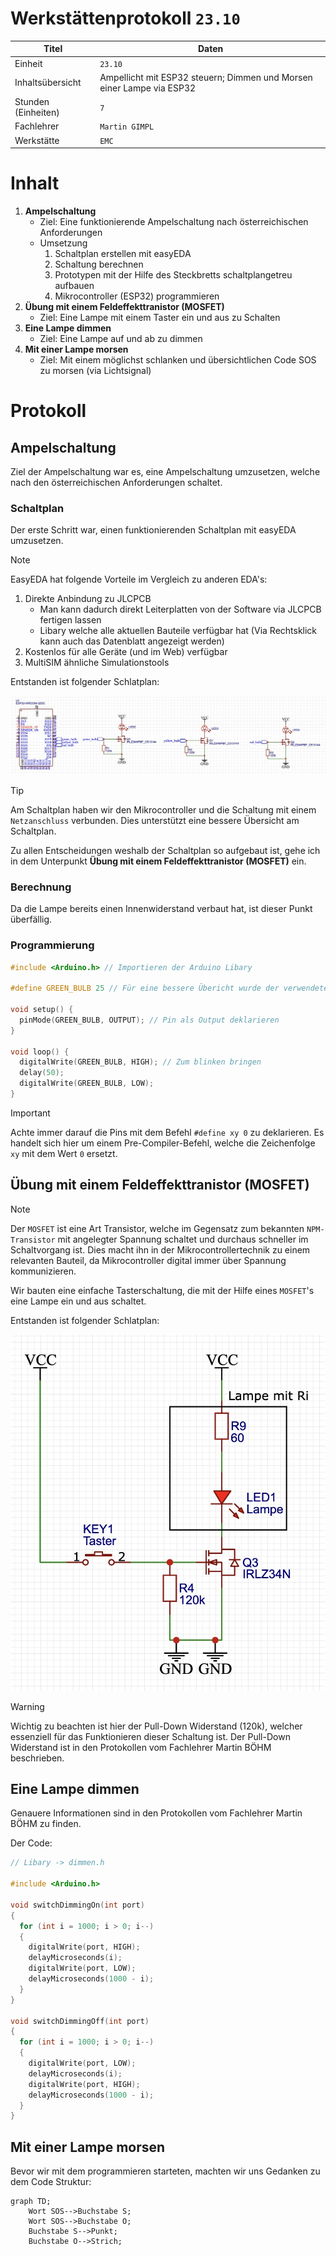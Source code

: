 # Werkstättenprotokoll `23.10`

| Titel | Daten |
|---------|-----------------------------------|
| Einheit | `23.10` |
| Inhaltsübersicht | Ampellicht mit ESP32 steuern; Dimmen und Morsen einer Lampe via ESP32 |
| Stunden (Einheiten) | `7` |,
| Fachlehrer | `Martin GIMPL` |
| Werkstätte | `EMC` |

# Inhalt

1. **Ampelschaltung**
   - Ziel: Eine funktionierende Ampelschaltung nach österreichischen Anforderungen
   - Umsetzung
     1. Schaltplan erstellen mit easyEDA
     2. Schaltung berechnen
     3. Prototypen mit der Hilfe des Steckbretts schaltplangetreu aufbauen
     4. Mikrocontroller (ESP32) programmieren
2. **Übung mit einem Feldeffekttranistor (MOSFET)**
   - Ziel: Eine Lampe mit einem Taster ein und aus zu Schalten
3. **Eine Lampe dimmen**
   - Ziel: Eine Lampe auf und ab zu dimmen
4. **Mit einer Lampe morsen**
   - Ziel: Mit einem möglichst schlanken und übersichtlichen Code SOS zu morsen (via Lichtsignal)

# Protokoll

## Ampelschaltung

Ziel der Ampelschaltung war es, eine Ampelschaltung umzusetzen, welche nach den österreichischen Anforderungen schaltet.

### Schaltplan

Der erste Schritt war, einen funktionierenden Schaltplan mit easyEDA umzusetzen.

> [!NOTE]
> EasyEDA hat folgende Vorteile im Vergleich zu anderen EDA's:
> 1. Direkte Anbindung zu JLCPCB
>    - Man kann dadurch direkt Leiterplatten von der Software via JLCPCB fertigen lassen
>    - Libary welche alle aktuellen Bauteile verfügbar hat (Via Rechtsklick kann auch das Datenblatt angezeigt werden)
> 3. Kostenlos für alle Geräte (und im Web) verfügbar
> 4. MultiSIM ähnliche Simulationstools


Entstanden ist folgender Schlatplan:

![Ausschnitt aus dem gestaltetem Schaltplan (easyEDA)](/images/schaltplan_ampelschaltung.jpg)

> [!TIP]
> Am Schaltplan haben wir den Mikrocontroller und die Schaltung mit einem `Netzanschluss` verbunden. Dies unterstützt eine bessere Übersicht am Schaltplan.

Zu allen Entscheidungen weshalb der Schaltplan so aufgebaut ist, gehe ich in dem Unterpunkt **Übung mit einem Feldeffekttranistor (MOSFET)** ein.

### Berechnung

Da die Lampe bereits einen Innenwiderstand verbaut hat, ist dieser Punkt überfällig.

### Programmierung


```c++
#include <Arduino.h> // Importieren der Arduino Libary

#define GREEN_BULB 25 // Für eine bessere Übericht wurde der verwendete Pin D25 deklariert

void setup() {
  pinMode(GREEN_BULB, OUTPUT); // Pin als Output deklarieren
}

void loop() {
  digitalWrite(GREEN_BULB, HIGH); // Zum blinken bringen
  delay(50);
  digitalWrite(GREEN_BULB, LOW);
}
```

> [!IMPORTANT]
> Achte immer darauf die Pins mit dem Befehl `#define xy 0` zu deklarieren. Es handelt sich hier um einem Pre-Compiler-Befehl, welche die Zeichenfolge `xy` mit dem Wert `0` ersetzt.

## Übung mit einem Feldeffekttranistor (MOSFET)

> [!NOTE]
> Der `MOSFET` ist eine Art Transistor, welche im Gegensatz zum bekannten `NPM-Transistor` mit angelegter Spannung schaltet und durchaus schneller im Schaltvorgang ist. Dies macht ihn in der Mikrocontrollertechnik zu einem relevanten Bauteil, da Mikrocontroller digital immer über Spannung kommunizieren.

Wir bauten eine einfache Tasterschaltung, die mit der Hilfe eines `MOSFET`'s eine Lampe ein und aus schaltet.

Entstanden ist folgender Schlatplan:

![Ausschnitt aus dem gestaltetem Schaltplan (easyEDA)](/images/schaltplan_uebung-mosfet.jpg)

> [!WARNING]
> Wichtig zu beachten ist hier der Pull-Down Widerstand (120k), welcher essenziell für das Funktionieren dieser Schaltung  ist. Der Pull-Down Widerstand ist in den Protokollen vom Fachlehrer Martin BÖHM beschrieben.

## Eine Lampe dimmen

Genauere Informationen sind in den Protokollen vom Fachlehrer Martin BÖHM zu finden.

Der Code:

```c++
// Libary -> dimmen.h

#include <Arduino.h>

void switchDimmingOn(int port)
{
  for (int i = 1000; i > 0; i--)
  {
    digitalWrite(port, HIGH);
    delayMicroseconds(i);
    digitalWrite(port, LOW);
    delayMicroseconds(1000 - i);
  }
}

void switchDimmingOff(int port)
{
  for (int i = 1000; i > 0; i--)
  {
    digitalWrite(port, LOW);
    delayMicroseconds(i);
    digitalWrite(port, HIGH);
    delayMicroseconds(1000 - i);
  }
}
```
## Mit einer Lampe morsen

Bevor wir mit dem programmieren starteten, machten wir uns Gedanken zu dem Code Struktur:

```mermaid
graph TD;
    Wort SOS-->Buchstabe S;
    Wort SOS-->Buchstabe O;
    Buchstabe S-->Punkt;
    Buchstabe O-->Strich;
```